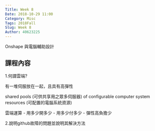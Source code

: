 ```yaml
---
Title: Week 8
Date: 2018-10-29 11:00
Category: Misc
Tags: 2018Fall
Slug: Week 8
Author: 40623225
---
```


Onshape 與電腦輔助設計

<!-- PELICAN_END_SUMMARY -->

課程內容
----

1.何謂雲端?

有一堆伺服放在一起，且具有高彈性

shared pools (可供共享用之眾多伺服器) of configurable computer system resources (可配置的電腦系統資源)

雲端運算 - 用多少開多少 - 用多少付多少 - 彈性高負擔少

2.說明github故障的問題並說明其解決方法


 


